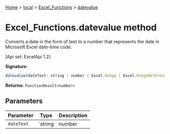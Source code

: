 [Home](./index) &gt; [local](local.md) &gt; [Excel\_Functions](local.excel_functions.md) &gt; [datevalue](local.excel_functions.datevalue.md)

# Excel\_Functions.datevalue method

Converts a date in the form of text to a number that represents the date in Microsoft Excel date-time code. 

 \[Api set: ExcelApi 1.2\]

**Signature:**
```javascript
datevalue(dateText: string | number | Excel.Range | Excel.RangeReference | Excel.FunctionResult<any>): FunctionResult<number>;
```
**Returns:** `FunctionResult<number>`

## Parameters

|  Parameter | Type | Description |
|  --- | --- | --- |
|  `dateText` | `string | number | Excel.Range | Excel.RangeReference | Excel.FunctionResult<any>` |  |

